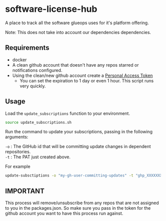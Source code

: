 # software-license-hub

A place to track all the software glueops uses for it's platform offering.

Note: This does not take into account our dependencies dependencies.

## Requirements

- docker
- A clean github account that doesn't have any repos starred or notifications configured.
- Using the clean/new github account create a [Personal Access Token](https://github.com/settings/tokens/new?scopes=repo,notifications&description=GLUEOPS%20-%20Codespaces%20GITHUB_TOKEN_FOR_NOTIFS)
  - You can set the expiration to 1 day or even 1 hour. This script runs very quickly.

## Usage

Load the `update_subscriptions` function to your environment.

```bash
source update_subscriptions.sh
```

Run the command to update your subscriptions, passing in the following arguments:

`-o` : The GitHub id that will be committing update changes in dependent repositories.
</br>
`-t` : The PAT just created above.

For example

```bash
update-subsctiptions -o "my-gh-user-committing-updates" -t "ghp_XXXXXXXXXXXXXXXX"
```

## IMPORTANT

This process will remove/unsubscribe from any repos that are not assigned to you in the packages.json. So make sure you pass in the token for the github account you want to have this process run against.
